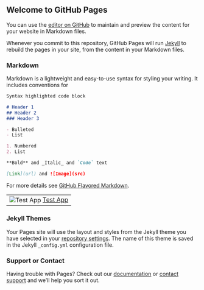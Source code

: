 ## Welcome to GitHub Pages

You can use the [editor on GitHub](https://github.com/jlesage/docker-apps/edit/master/index.md) to maintain and preview the content for your website in Markdown files.

Whenever you commit to this repository, GitHub Pages will run [Jekyll](https://jekyllrb.com/) to rebuild the pages in your site, from the content in your Markdown files.

### Markdown

Markdown is a lightweight and easy-to-use syntax for styling your writing. It includes conventions for

```markdown
Syntax highlighted code block

# Header 1
## Header 2
### Header 3

- Bulleted
- List

1. Numbered
2. List

**Bold** and _Italic_ and `Code` text

[Link](url) and ![Image](src)
```

For more details see [GitHub Flavored Markdown](https://guides.github.com/features/mastering-markdown/).

<table>
  <tbody>
    <tr>
      <td>
        <img style="vertical-align:middle" src="https://images.weserv.nl/?url=raw.githubusercontent.com/jlesage/docker-templates/master/jlesage/images/generic-app-icon.png&amp;w=50" alt="Test App"> <a href="https://github.com/jlesage/docker-templates">Test App</a>
     </td>
    </tr>
  </tbody>
</table>

### Jekyll Themes

Your Pages site will use the layout and styles from the Jekyll theme you have selected in your [repository settings](https://github.com/jlesage/docker-apps/settings). The name of this theme is saved in the Jekyll `_config.yml` configuration file.

### Support or Contact

Having trouble with Pages? Check out our [documentation](https://help.github.com/categories/github-pages-basics/) or [contact support](https://github.com/contact) and we’ll help you sort it out.
